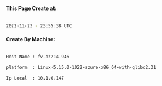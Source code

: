 
   
#### This Page Create at:

```bash

2022-11-23 - 23:55:38 UTC

```

#### Create By Machine:

```bash

Host Name : fv-az214-946

platform  : Linux-5.15.0-1022-azure-x86_64-with-glibc2.31

Ip Local  : 10.1.0.147

```

